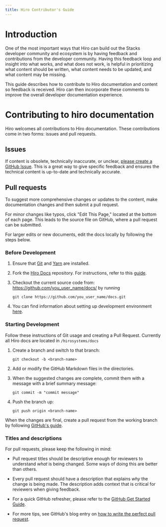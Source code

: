 ```yaml
---
title: Hiro Contributor's Guide
---
```


# Introduction

One of the most important ways that Hiro can build out the Stacks developer community and ecosystem is by having feedback and contributions from the developer community. Having this feedback loop and insight into what works, and what does not work, is helpful in prioritizing what content should be written, what content needs to be updated, and what content may be missing.

This guide describes how to contribute to Hiro documentation and content so feedback is received. Hiro can then incorporate these comments to improve the overall developer documentation experience.

# **Contributing to hiro documentation**

Hiro welcomes all contributions to Hiro documentation. These contributions come in two forms: issues and pull requests.

## **Issues**

If content is obsolete, technically inaccurate, or unclear, [please create a GitHub Issue](https://github.com/hirosystems/docs/issues/new). This is a great way to give specific feedback and ensures the technical content is up-to-date and technically accurate.

## **Pull requests**

To suggest more comprehensive changes or updates to the content, make documentation changes and then submit a pull request.

For minor changes like typos, click "Edit This Page," located at the bottom of each page. This leads to the source file on GitHub, where a pull request can be submitted.

For larger edits or new documents, edit the docs locally by following the steps below.

### **Before Development**

1. Ensure that [Git](https://github.com/git-guides/install-git) and [Yarn](https://yarnpkg.com) are installed.
2. Fork the [Hiro Docs](https://github.com/hirosystems/docs) repository. For instructions, refer to this [guide](https://docs.github.com/en/get-started/quickstart/fork-a-repo).
3. Checkout the current source code from: https://github.com/you_user_name/docs/ by running

    `git clone https://github.com/you_user_name/docs.git`

4. You can find information about setting up development environment [here](https://github.com/hirosystems/docs#installation).
 
### **Starting Development**

Follow these instructions of Git usage and creating a Pull Request. Currently all Hiro docs are located in `/hirosystems/docs`

1. Create a branch and switch to that branch:
    
    `git checkout -b <branch-name>`
    
2. Add or modify the GitHub Markdown files in the directories.
3. When the suggested changes are complete, commit them with a message with a brief summary message:
    
    `git commit -m "commit message"`
    
4. Push the branch up:
    
    `git push origin <branch-name>`
    

When the changes are final, create a pull request from the working branch by following [GitHub's guide](https://help.github.com/articles/creating-a-pull-request-from-a-fork/).

### **Titles and descriptions**

For pull requests, please keep the following in mind:

- Pull request titles should be descriptive enough for reviewers to understand *what* is being changed. Some ways of doing this are better than others.

- Every pull request should have a description that explains *why* the change is being made. The description adds context that is critical for reviewers when giving feedback.

- For a quick GitHub refresher, please refer to the [GitHub Get Started Guide](https://docs.github.com/en/get-started/using-git/about-git).
- For more tips, see GitHub's blog entry on [how to write the perfect pull request](https://github.com/blog/1943-how-to-write-the-perfect-pull-request).
